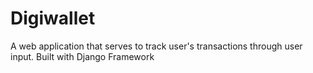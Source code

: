 # Digiwallet
A web application that serves to track user's transactions through user input.
Built with Django Framework

